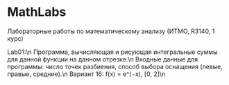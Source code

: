 # MathLabs
Лабораторные работы по математическому анализу (ИТМО, R3140, 1 курс)

Lab01:\n
Программа, вычисляющая и рисующая интегральные суммы для данной функции на данном отрезке.\n
Входные данные для программы: число точек разбиения, способ выбора оснащения (левые, правые, средние).\n
Вариант 16: f(x) = e^(−x), [0, 2]\n
